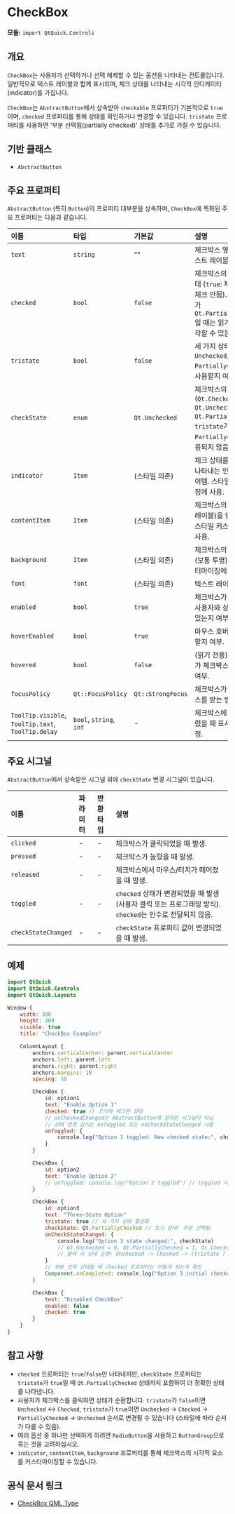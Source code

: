 # CheckBox

**모듈:** `import QtQuick.Controls`

## 개요

`CheckBox`는 사용자가 선택하거나 선택 해제할 수 있는 옵션을 나타내는 컨트롤입니다. 일반적으로 텍스트 레이블과 함께 표시되며, 체크 상태를 나타내는 시각적 인디케이터(indicator)를 가집니다.

`CheckBox`는 `AbstractButton`에서 상속받아 `checkable` 프로퍼티가 기본적으로 `true`이며, `checked` 프로퍼티를 통해 상태를 확인하거나 변경할 수 있습니다. `tristate` 프로퍼티를 사용하면 '부분 선택됨(partially checked)' 상태를 추가로 가질 수 있습니다.

## 기반 클래스

*   `AbstractButton`

## 주요 프로퍼티

`AbstractButton` (특히 `Button`)의 프로퍼티 대부분을 상속하며, `CheckBox`에 특화된 주요 프로퍼티는 다음과 같습니다.

| 이름        | 타입   | 기본값             | 설명                                                                                               |
| :---------- | :----- | :----------------- | :------------------------------------------------------------------------------------------------- |
| `text`      | `string`| ""               | 체크박스 옆에 표시될 텍스트 레이블.                                                                   |
| `checked`   | `bool` | `false`            | 체크박스의 현재 체크 상태 (`true`: 체크됨, `false`: 체크 안됨). `checkState`가 `Qt.PartiallyChecked`일 때는 읽기 전용으로 동작할 수 있음. |
| `tristate`  | `bool` | `false`            | 세 가지 상태(`Checked`, `Unchecked`, `PartiallyChecked`)를 사용할지 여부.                              |
| `checkState`| `enum` | `Qt.Unchecked`     | 체크박스의 현재 상태 (`Qt.Checked`, `Qt.Unchecked`, `Qt.PartiallyChecked`). `tristate`가 `false`이면 `PartiallyChecked`는 사용되지 않음. |
| `indicator` | `Item` | (스타일 의존)     | 체크 상태를 시각적으로 나타내는 인디케이터 아이템. 스타일 커스터마이징에 사용.                            |
| `contentItem`| `Item`| (스타일 의존)     | 체크박스의 내용(텍스트 레이블)을 담는 아이템. 스타일 커스터마이징에 사용.                              |
| `background`| `Item`| (스타일 의존)     | 체크박스의 배경 아이템 (보통 투명). 스타일 커스터마이징에 사용.                                      |
| `font`      | `font` | (스타일 의존)     | 텍스트 레이블의 글꼴.                                                                                |
| `enabled`   | `bool` | `true`             | 체크박스가 활성화되어 사용자와 상호작용할 수 있는지 여부.                                              |
| `hoverEnabled`|`bool`| `true`             | 마우스 호버 효과를 사용할지 여부.                                                                    |
| `hovered`   | `bool` | `false`            | (읽기 전용) 마우스 커서가 체크박스 위에 있는지 여부.                                                   |
| `focusPolicy`| `Qt::FocusPolicy`| `Qt::StrongFocus` | 체크박스가 키보드 포커스를 받는 방식.                                                              |
| `ToolTip.visible`, `ToolTip.text`, `ToolTip.delay` | `bool`, `string`, `int` | - | 체크박스에 마우스를 올렸을 때 표시될 툴팁 설정.                                                        |

## 주요 시그널

`AbstractButton`에서 상속받은 시그널 외에 `checkState` 변경 시그널이 있습니다.

| 이름              | 파라미터 | 반환타입 | 설명                                                                                    |
| :---------------- | :------- | :------- | :-------------------------------------------------------------------------------------- |
| `clicked`         | -        | -        | 체크박스가 클릭되었을 때 발생.                                                           |
| `pressed`         | -        | -        | 체크박스가 눌렸을 때 발생.                                                               |
| `released`        | -        | -        | 체크박스에서 마우스/터치가 떼어졌을 때 발생.                                                |
| `toggled`         | -        | -        | `checked` 상태가 변경되었을 때 발생 (사용자 클릭 또는 프로그래밍 방식). `checked`는 인수로 전달되지 않음. |
| `checkStateChanged`| -       | -        | `checkState` 프로퍼티 값이 변경되었을 때 발생.                                             |

## 예제

```qml
import QtQuick
import QtQuick.Controls
import QtQuick.Layouts

Window {
    width: 300
    height: 200
    visible: true
    title: "CheckBox Examples"

    ColumnLayout {
        anchors.verticalCenter: parent.verticalCenter
        anchors.left: parent.left
        anchors.right: parent.right
        anchors.margins: 10
        spacing: 10

        CheckBox {
            id: option1
            text: "Enable Option 1"
            checked: true // 초기에 체크된 상태
            // onCheckedChanged는 AbstractButton에 정의된 시그널이 아님
            // 상태 변경 감지는 onToggled 또는 onCheckStateChanged 사용
            onToggled: {
                console.log("Option 1 toggled. New checked state:", checked)
            }
        }

        CheckBox {
            id: option2
            text: "Enable Option 2"
            // onToggled: console.log("Option 2 toggled") // toggled 시그널 사용 가능
        }

        CheckBox {
            id: option3
            text: "Three-State Option"
            tristate: true // 세 가지 상태 활성화
            checkState: Qt.PartiallyChecked // 초기 상태: 부분 선택됨
            onCheckStateChanged: {
                console.log("Option 3 state changed:", checkState)
                // Qt.Unchecked = 0, Qt.PartiallyChecked = 1, Qt.Checked = 2
                // 클릭 시 상태 순환: Unchecked -> Checked -> (tristate ? PartiallyChecked -> Unchecked : Unchecked)
            }
            // 부분 선택 상태일 때 checked 프로퍼티는 어떻게 되는지 확인
            Component.onCompleted: console.log("Option 3 initial checked:", checked) // 부분 선택 시 false일 수 있음
        }

        CheckBox {
            text: "Disabled CheckBox"
            enabled: false
            checked: true
        }
    }
}
```

## 참고 사항

*   `checked` 프로퍼티는 `true`/`false`만 나타내지만, `checkState` 프로퍼티는 `tristate`가 `true`일 때 `Qt.PartiallyChecked` 상태까지 포함하여 더 정확한 상태를 나타냅니다.
*   사용자가 체크박스를 클릭하면 상태가 순환합니다. `tristate`가 `false`이면 `Unchecked` <-> `Checked`, `tristate`가 `true`이면 `Unchecked` -> `Checked` -> `PartiallyChecked` -> `Unchecked` 순서로 변경될 수 있습니다 (스타일에 따라 순서가 다를 수 있음).
*   여러 옵션 중 하나만 선택하게 하려면 `RadioButton`을 사용하고 `ButtonGroup`으로 묶는 것을 고려하십시오.
*   `indicator`, `contentItem`, `background` 프로퍼티를 통해 체크박스의 시각적 요소를 커스터마이징할 수 있습니다. 

## 공식 문서 링크

*   [CheckBox QML Type ](https://doc.qt.io/qt-6/qml-qtquick-controls-checkbox.html) 